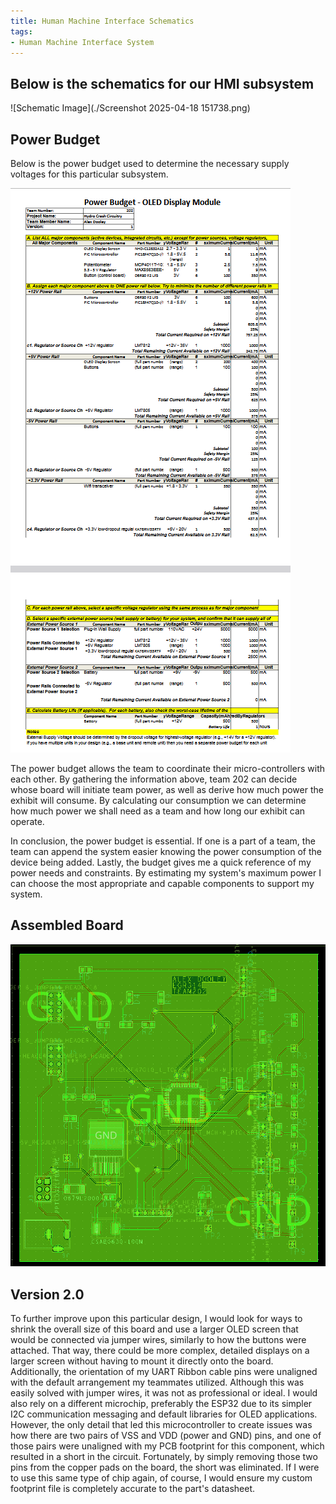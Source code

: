 ```yaml
---
title: Human Machine Interface Schematics
tags:
- Human Machine Interface System
---
```


## Below is the schematics for our HMI subsystem

![Schematic Image](./Screenshot 2025-04-18 151738.png)

## Power Budget

Below is the power budget used to determine the necessary supply voltages for this particular subsystem.

![Power Budget](./2025-02-26.png)


The power budget allows the team to coordinate their micro-controllers with each other. By gathering the information above, team 202 can decide whose board will initiate team power, as well as derive how much power the exhibit will consume. By calculating our consumption we can determine how much power we shall need as a team and how long our exhibit can operate.

In conclusion, the power budget is essential. If one is a part of a team, the team can append the system easier knowing the power consumption of the device being added. Lastly, the budget gives me a quick reference of my power needs and constraints. By estimating my system's maximum power I can choose the most appropriate and capable components to support my system.

## Assembled Board 
![Printed Circuit Board](https://raw.githubusercontent.com/ajdoole/ajdoole.github.io/refs/heads/main/docs/pcbfinal.png)

## Version 2.0
To further improve upon this particular design, I would look for ways to shrink the overall size of this board and use a larger OLED screen that would be connected via jumper wires, similarly to how the buttons were attached.  That way, there could be more complex, detailed displays on a larger screen without having to mount it directly onto the board.  Additionally, the orientation of my UART Ribbon cable pins were unaligned with the default arrangement my teammates utilized.  Although this was easily solved with jumper wires, it was not as professional or ideal.  I would also rely on a different microchip, preferably the ESP32 due to its simpler I2C communication messaging and default libraries for OLED applications.  However, the only detail that led this microcontroller to create issues was how there are two pairs of VSS and VDD (power and GND) pins, and one of those pairs were unaligned with my PCB footprint for this component, which resulted in a short in the circuit.  Fortunately, by simply removing those two pins from the copper pads on the board, the short was eliminated.  If I were to use this same type of chip again, of course, I would ensure my custom footprint file is completely accurate to the part's datasheet.
